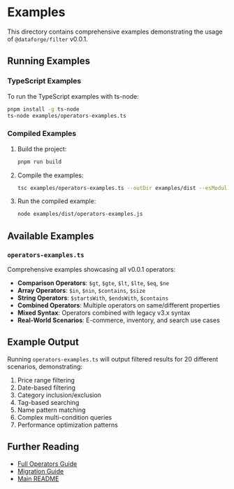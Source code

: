 # Examples

This directory contains comprehensive examples demonstrating the usage of `@dataforge/filter` v0.0.1.

## Running Examples

### TypeScript Examples

To run the TypeScript examples with ts-node:

```bash
pnpm install -g ts-node
ts-node examples/operators-examples.ts
```

### Compiled Examples

1. Build the project:
   ```bash
   pnpm run build
   ```

2. Compile the examples:
   ```bash
   tsc examples/operators-examples.ts --outDir examples/dist --esModuleInterop
   ```

3. Run the compiled example:
   ```bash
   node examples/dist/operators-examples.js
   ```

## Available Examples

### `operators-examples.ts`

Comprehensive examples showcasing all v0.0.1 operators:

- **Comparison Operators**: `$gt`, `$gte`, `$lt`, `$lte`, `$eq`, `$ne`
- **Array Operators**: `$in`, `$nin`, `$contains`, `$size`
- **String Operators**: `$startsWith`, `$endsWith`, `$contains`
- **Combined Operators**: Multiple operators on same/different properties
- **Mixed Syntax**: Operators combined with legacy v3.x syntax
- **Real-World Scenarios**: E-commerce, inventory, and search use cases

## Example Output

Running `operators-examples.ts` will output filtered results for 20 different scenarios, demonstrating:

1. Price range filtering
2. Date-based filtering
3. Category inclusion/exclusion
4. Tag-based searching
5. Name pattern matching
6. Complex multi-condition queries
7. Performance optimization patterns

## Further Reading

- [Full Operators Guide](../OPERATORS.md)
- [Migration Guide](../MIGRATION.md)
- [Main README](../README.md)

